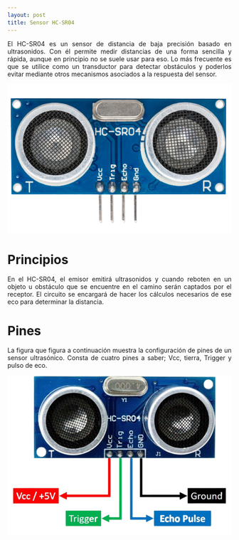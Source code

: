 ```yaml
---
layout: post
title: Sensor HC-SR04
---
```

<p style="text-align: justify;">El HC-SR04 es un sensor de distancia de baja precisión basado en ultrasonidos. Con él permite medir distancias de una forma sencilla y rápida, aunque en principio no se suele usar para eso. Lo más frecuente es que se utilice como un transductor para detectar obstáculos y poderlos evitar mediante otros mecanismos asociados a la respuesta del sensor.</p>

<p align = "center">
  <img src= "../assets/images/Sensor.png" alt = "Sensor HC-SR04."/>
</p>

# Principios
<p style="text-align: justify;">
En el HC-SR04, el emisor emitirá ultrasonidos y cuando reboten en un objeto u obstáculo que se encuentre en el camino serán captados por el receptor. El circuito se encargará de hacer los cálculos necesarios de ese eco para determinar la distancia.
</p>

# Pines
<p style="text-align: justify;">
La figura que figura a continuación muestra la configuración de pines de un sensor ultrasónico. Consta de cuatro pines a saber; Vcc, tierra, Trigger y pulso de eco.
</p>

<p align = "center">
  <img src= "../assets/images/SensorPines.png" alt = "Pines del sensor."/>
</p>
